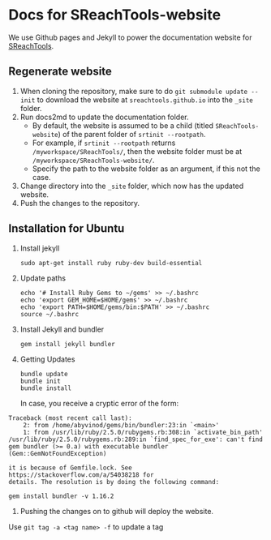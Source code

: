 # Docs for SReachTools-website

We use Github pages and Jekyll to power the documentation website for
[SReachTools](https://unm-hscl.github.io/SReachTools/).

## Regenerate website

1. When cloning the repository, make sure to do `git submodule update --init` to
   download the website at `sreachtools.github.io` into the `_site` folder.
1. Run docs2md to update the documentation folder. 
    - By default, the website is assumed to be a child (titled
      `SReachTools-website`) of the parent folder of `srtinit --rootpath`. 
    - For example, if `srtinit --rootpath` returns `/myworkspace/SReachTools/`,
      then the website folder must be at `/myworkspace/SReachTools-website/`.
    - Specify the path to the website folder as an argument, if this not the
      case.
1. Change directory into the `_site` folder, which now has the updated website.
1. Push the changes to the repository.

## Installation for Ubuntu

1. Install jekyll 
    ```
    sudo apt-get install ruby ruby-dev build-essential
    ```
1. Update paths 
    ```
    echo '# Install Ruby Gems to ~/gems' >> ~/.bashrc
    echo 'export GEM_HOME=$HOME/gems' >> ~/.bashrc
    echo 'export PATH=$HOME/gems/bin:$PATH' >> ~/.bashrc
    source ~/.bashrc
    ```
1. Install Jekyll and bundler
    ```
    gem install jekyll bundler
    ```
1. Getting Updates 
    ```
    bundle update
    bundle init
    bundle install
    ```
    In case, you receive a cryptic error of the form:
```
Traceback (most recent call last):
	2: from /home/abyvinod/gems/bin/bundler:23:in `<main>'
	1: from /usr/lib/ruby/2.5.0/rubygems.rb:308:in `activate_bin_path'
/usr/lib/ruby/2.5.0/rubygems.rb:289:in `find_spec_for_exe': can't find gem bundler (>= 0.a) with executable bundler (Gem::GemNotFoundException)
```
    it is because of Gemfile.lock. See https://stackoverflow.com/a/54038218 for
    details. The resolution is by doing the following command:
```
gem install bundler -v 1.16.2
```
1. Pushing the changes on to github will deploy the website.


Use `git tag -a <tag name> -f` to update a tag
